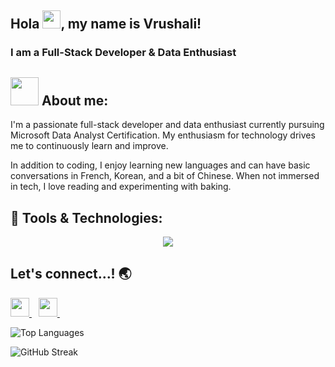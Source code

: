 ## Hola <img src="https://github.com/TheDudeThatCode/TheDudeThatCode/blob/master/Assets/Hi.gif" width="29px" height="29px">, my name is Vrushali!
### I am a Full-Stack Developer & Data Enthusiast

## <img src="https://github.com/TheDudeThatCode/TheDudeThatCode/blob/master/Assets/Developer.gif" width="45px" height="45px"> About me:
I'm a passionate full-stack developer and data enthusiast currently pursuing Microsoft Data Analyst Certification. My enthusiasm for technology drives me to continuously learn and improve.

In addition to coding, I enjoy learning new languages and can have basic conversations in French, Korean, and a bit of Chinese. When not immersed in tech, I love reading and experimenting with baking.
 
 ## 🔧 Tools & Technologies:

<p align="center">
  <a href="https://skillicons.dev">
    <img src="https://skillicons.dev/icons?i=cs,java,js,python,php,typescript,html,css,bootstrap,react,nodejs,angular,express,dotnet,docker,kubernetes,anaconda,flask,aws,azure,graphql,mongodb,mysql,dynamodb,postman,git,github&perline=7" />
  </a>
</p>

 
 ## Let's connect...! 	🌏
  <a href="https://www.linkedin.com/in/vrushali-pachchigar/">
    <img width="30px" src="https://www.vectorlogo.zone/logos/linkedin/linkedin-icon.svg" />
  </a>&ensp;
  <a href="https://twitter.com/Vrushali_32">
    <img width="30px" src="https://www.vectorlogo.zone/logos/twitter/twitter-official.svg" />
  </a>&ensp;
 
 <br>

  ![Top Languages](https://github-readme-stats.vercel.app/api/top-langs/?username=vrushalipachchigar&layout=compact&hide_border=true&theme=radical)

  ![GitHub Streak](https://github-readme-streak-stats.herokuapp.com/?user=vrushalipachchigar&theme=radical&hide_border=true)
  
<br/>
